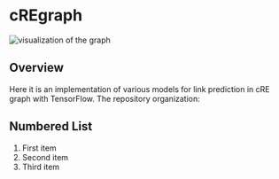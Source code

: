 # cREgraph


![visualization of the graph](https://github.com/Ruoyun-W/cREgraph/assets/87666536/005e65f1-2d15-4b73-a4dd-e1da93edecd9)


## Overview 

Here it is an implementation of various models for link prediction in cRE graph with TensorFlow. The repository organization: 

## Numbered List

1. First item
2. Second item
3. Third item
